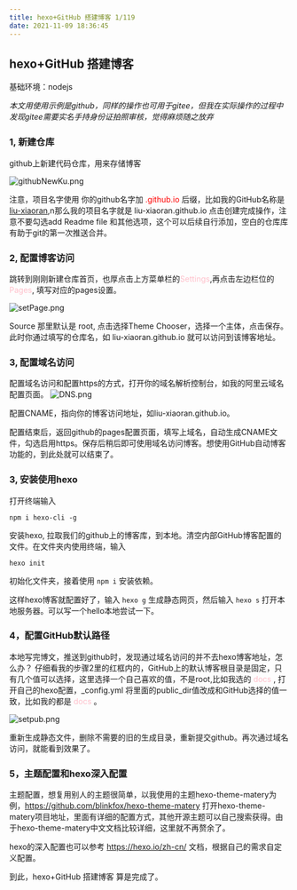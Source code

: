 ```yaml
---
title: hexo+GitHub 搭建博客 1/119
date: 2021-11-09 18:36:45
---
```


## hexo+GitHub 搭建博客

基础环境：nodejs

_本文用使用示例是github，同样的操作也可用于gitee，但我在实际操作的过程中发现gitee需要实名手持身份证拍照审核，觉得麻烦随之放弃_


### 1, 新建仓库
github上新建代码仓库，用来存储博客

![githubNewKu.png](/images/githubNewKu.png "githubNew")

注意，项目名字使用 你的github名字加 <font color=red>.github.io</font> 后缀，比如我的GitHub名称是[liu-xiaoran](https://github.com/liu-xiaoran),n那么我的项目名字就是 liu-xiaoran.github.io 点击创建完成操作，注意不要勾选add Readme file 和其他选项，这个可以后续自行添加，空白的仓库库有助于git的第一次推送合并。


### 2, 配置博客访问
跳转到刚刚新建仓库首页，也厚点击上方菜单栏的<font color=pink>Settings</font>,再点击左边栏位的<font color=pink>Pages</font>, 填写对应的pages设置。

![setPage.png](/images/setPage.png "setPage")

Source 那里默认是 root, 点击选择Theme Chooser，选择一个主体，点击保存。
此时你通过填写的仓库名，如 liu-xiaoran.github.io 就可以访问到该博客地址。


### 3, 配置域名访问
配置域名访问和配置https的方式，打开你的域名解析控制台，如我的阿里云域名配置页面。
![DNS.png](/images/DNS.png "DNS")

配置CNAME，指向你的博客访问地址，如liu-xiaoran.github.io。

配置结束后，返回github的pages配置页面，填写上域名，自动生成CNAME文件，勾选启用https。保存后稍后即可使用域名访问博客。想使用GitHub自动博客功能的，到此处就可以结束了。

### 3, 安装使用hexo
打开终端输入

```npm i hexo-cli -g```

安装hexo, 拉取我们的github上的博客库，到本地。清空内部GitHub博客配置的文件。在文件夹内使用终端，输入

```hexo init```

初始化文件夹，接着使用 ``` npm i ``` 安装依赖。

这样hexo博客就配置好了，输入 ```hexo g``` 生成静态网页，然后输入 ```hexo s``` 打开本地服务器。可以写一个hello本地尝试一下。

### 4，配置GitHub默认路径
本地写完博文，推送到github时，发现通过域名访问的并不去hexo博客地址，怎么办？
仔细看我的步骤2里的红框内的，GitHub上的默认博客根目录是固定，只有几个值可以选择，这里选择一个自己喜欢的值，不是root,比如我选的 <font color=pink>docs</font> , 打开自己的hexo配置，_config.yml 将里面的public_dir值改成和GitHub选择的值一致，比如我的都是 <font color=pink>docs</font> 。


![setpub.png](/images/setpub.png "setpub")

重新生成静态文件，删除不需要的旧的生成目录，重新提交github。再次通过域名访问，就能看到效果了。


### 5，主题配置和hexo深入配置

主题配置，想复用别人的主题很简单，以我使用的主题hexo-theme-matery为例，https://github.com/blinkfox/hexo-theme-matery 打开hexo-theme-matery项目地址，里面有详细的配置方式，其他开源主题可以自己搜索获得。由于hexo-theme-matery中文文档比较详细，这里就不再赘余了。

hexo的深入配置也可以参考 https://hexo.io/zh-cn/ 文档，根据自己的需求自定义配置。


到此，hexo+GitHub 搭建博客 算是完成了。










